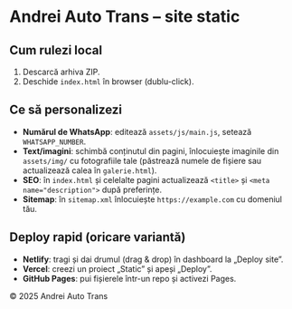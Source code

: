 
# Andrei Auto Trans – site static

## Cum rulezi local
1. Descarcă arhiva ZIP.
2. Deschide `index.html` în browser (dublu-click).

## Ce să personalizezi
- **Numărul de WhatsApp**: editează `assets/js/main.js`, setează `WHATSAPP_NUMBER`.
- **Text/imagini**: schimbă conținutul din pagini, înlocuiește imaginile din `assets/img/` cu fotografiile tale (păstrează numele de fișiere sau actualizează calea în `galerie.html`).
- **SEO**: în `index.html` și celelalte pagini actualizează `<title>` și `<meta name="description">` după preferințe.
- **Sitemap**: în `sitemap.xml` înlocuiește `https://example.com` cu domeniul tău.

## Deploy rapid (oricare variantă)
- **Netlify**: tragi și dai drumul (drag & drop) în dashboard la „Deploy site”.
- **Vercel**: creezi un proiect „Static” și apeși „Deploy”.
- **GitHub Pages**: pui fișierele într-un repo și activezi Pages.

© 2025 Andrei Auto Trans
